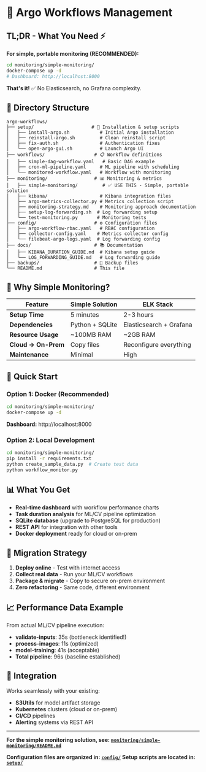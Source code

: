 # 🚀 Argo Workflows Management

## **TL;DR - What You Need** ⚡

**For simple, portable monitoring (RECOMMENDED):**
```bash
cd monitoring/simple-monitoring/
docker-compose up -d
# Dashboard: http://localhost:8000
```

**That's it!** ✅ No Elasticsearch, no Grafana complexity.

## 📁 **Directory Structure**

```
argo-workflows/
├── setup/                     # 🔧 Installation & setup scripts
│   ├── install-argo.sh           # Initial Argo installation
│   ├── reinstall-argo.sh         # Clean reinstall script
│   ├── fix-auth.sh               # Authentication fixes
│   └── open-argo-gui.sh          # Launch Argo UI
├── workflows/                  # 📋 Workflow definitions
│   ├── simple-dag-workflow.yaml   # Basic DAG example
│   ├── cron-ml-pipeline.yaml     # ML pipeline with scheduling
│   └── monitored-workflow.yaml   # Workflow with monitoring
├── monitoring/                 # 📊 Monitoring & metrics
│   ├── simple-monitoring/         # ✅ USE THIS - Simple, portable solution
│   ├── kibana/                   # Kibana integration files
│   ├── argo-metrics-collector.py # Metrics collection script
│   ├── monitoring-strategy.md    # Monitoring approach documentation
│   ├── setup-log-forwarding.sh  # Log forwarding setup
│   └── test-monitoring.py       # Monitoring tests
├── config/                     # ⚙️ Configuration files
│   ├── argo-workflow-rbac.yaml   # RBAC configuration
│   ├── collector-config.yaml    # Metrics collector config
│   └── filebeat-argo-logs.yaml  # Log forwarding config
├── docs/                       # 📚 Documentation
│   ├── KIBANA_DURATION_GUIDE.md  # Kibana setup guide
│   └── LOG_FORWARDING_GUIDE.md   # Log forwarding guide
├── backups/                    # 💾 Backup files
└── README.md                   # This file
```

## 🎯 **Why Simple Monitoring?**

| Feature | Simple Solution | ELK Stack |
|---------|----------------|-----------|
| **Setup Time** | 5 minutes | 2-3 hours |
| **Dependencies** | Python + SQLite | Elasticsearch + Grafana |
| **Resource Usage** | ~100MB RAM | ~2GB RAM |
| **Cloud → On-Prem** | Copy files | Reconfigure everything |
| **Maintenance** | Minimal | High |

## 🚀 **Quick Start**

### **Option 1: Docker (Recommended)**
```bash
cd monitoring/simple-monitoring/
docker-compose up -d
```
**Dashboard:** http://localhost:8000

### **Option 2: Local Development**
```bash
cd monitoring/simple-monitoring/
pip install -r requirements.txt
python create_sample_data.py  # Create test data
python workflow_monitor.py
```

## 📊 **What You Get**

- **Real-time dashboard** with workflow performance charts
- **Task duration analysis** for ML/CV pipeline optimization
- **SQLite database** (upgrade to PostgreSQL for production)
- **REST API** for integration with other tools
- **Docker deployment** ready for cloud or on-prem

## 🔄 **Migration Strategy**

1. **Deploy online** - Test with internet access
2. **Collect real data** - Run your ML/CV workflows
3. **Package & migrate** - Copy to secure on-prem environment
4. **Zero refactoring** - Same code, different environment

## 📈 **Performance Data Example**

From actual ML/CV pipeline execution:
- **validate-inputs**: 35s (bottleneck identified!)
- **process-images**: 11s (optimized)
- **model-training**: 41s (acceptable)
- **Total pipeline**: 96s (baseline established)

## 🔗 **Integration**

Works seamlessly with your existing:
- **S3Utils** for model artifact storage
- **Kubernetes** clusters (cloud or on-prem)
- **CI/CD** pipelines
- **Alerting** systems via REST API

---

**For the simple monitoring solution, see: [`monitoring/simple-monitoring/README.md`](monitoring/simple-monitoring/README.md)**

**Configuration files are organized in: [`config/`](config/)**
**Setup scripts are located in: [`setup/`](setup/)** 